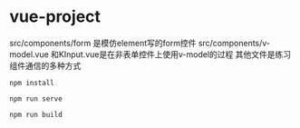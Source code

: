 # vue-project

src/components/form 是模仿element写的form控件
src/components/v-model.vue 和KInput.vue是在非表单控件上使用v-model的过程
其他文件是练习组件通信的多种方式
```
npm install
```


```
npm run serve
```

```
npm run build
```

